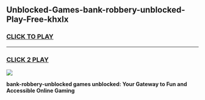 
## Unblocked-Games-bank-robbery-unblocked-Play-Free-khxlx
<h3>
<a href="https://premium76.site?title=bank-robbery-unblocked&ref=10A">CLICK TO PLAY</a></h3>
<hr>

<h3>
<a href="https://premium76.site?title=bank-robbery-unblocked&ref=10A">CLICK 2 PLAY</a>
  
</h3>

<a href="https://premium76.site?title=bank-robbery-unblocked&ref=10A"><img src="https://clearcache.store/games.png"></a>


**bank-robbery-unblocked games unblocked: Your Gateway to Fun and Accessible Online Gaming**

